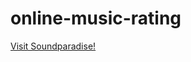 # online-music-rating

[Visit Soundparadise!](https://cyanjiner.github.io/online-music-rating/landing_page.html)